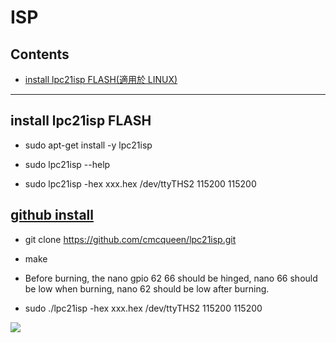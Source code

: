 # ISP

## Contents
- [install lpc21isp FLASH(適用於 LINUX)](#install-lpc21isp-FLASH)
---

## install lpc21isp FLASH


* sudo apt-get install -y lpc21isp  

* sudo lpc21isp --help

* sudo lpc21isp -hex xxx.hex /dev/ttyTHS2 115200 115200

## [github install](https://github.com/cmcqueen/lpc21isp.git)

* git clone https://github.com/cmcqueen/lpc21isp.git

* make 

* Before burning, the nano gpio 62 66 should be hinged, nano 66 should be low when burning, nano 62 should be low after burning.

* sudo ./lpc21isp -hex xxx.hex /dev/ttyTHS2 115200 115200

![](https://i.imgur.com/0QCGeN1.png)
